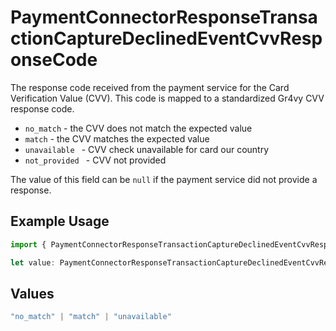 # PaymentConnectorResponseTransactionCaptureDeclinedEventCvvResponseCode

The response code received from the payment service for the Card
Verification Value (CVV). This code is mapped to a standardized Gr4vy
CVV response code.

- `no_match` - the CVV does not match the expected value
- `match` - the CVV matches the expected value
- `unavailable ` - CVV check unavailable for card our country
- `not_provided ` - CVV not provided

The value of this field can be `null` if the payment service did not
provide a response.

## Example Usage

```typescript
import { PaymentConnectorResponseTransactionCaptureDeclinedEventCvvResponseCode } from "@gr4vy/sdk/models/components";

let value: PaymentConnectorResponseTransactionCaptureDeclinedEventCvvResponseCode = "match";
```

## Values

```typescript
"no_match" | "match" | "unavailable"
```